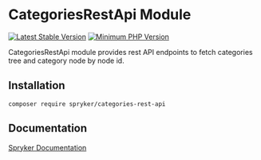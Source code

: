 # CategoriesRestApi Module
[![Latest Stable Version](https://poser.pugx.org/spryker/categories-rest-api/v/stable.svg)](https://packagist.org/packages/spryker/categories-rest-api)
[![Minimum PHP Version](https://img.shields.io/badge/php-%3E%3D%207.4-8892BF.svg)](https://php.net/)

CategoriesRestApi module provides rest API endpoints to fetch categories tree and category node by node id.

## Installation

```
composer require spryker/categories-rest-api
```

## Documentation

[Spryker Documentation](https://docs.spryker.com)
